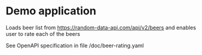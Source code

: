 # Demo application

Loads beer list from https://random-data-api.com/api/v2/beers and enables user to rate each of the beers

See OpenAPI specification in file /doc/beer-rating.yaml
